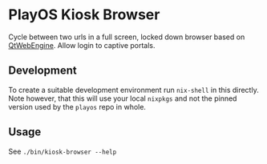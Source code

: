 # PlayOS Kiosk Browser

Cycle between two urls in a full screen, locked down browser based on [QtWebEngine](http://doc.qt.io/qt-5/qtwebengine-index.html). Allow login to captive portals.

## Development

To create a suitable development environment run `nix-shell` in this directly. Note however, that this will use your local `nixpkgs` and not the pinned version used by the `playos` repo in whole.

## Usage

See `./bin/kiosk-browser --help`
